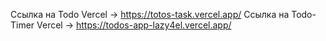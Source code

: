 Ссылка на Todo Vercel -> https://totos-task.vercel.app/
Ссылка на Todo-Timer Vercel -> https://todos-app-lazy4el.vercel.app/
